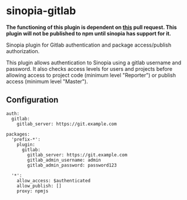 # sinopia-gitlab

**The functioning of this plugin is dependent on [this](https://github.com/rlidwka/sinopia/pull/207) pull request.  This plugin will not be published to npm until sinopia has support for it.**

Sinopia plugin for Gitlab authentication and package access/publish authorization.

This plugin allows authentication to Sinopia using a gitlab username and password.  It also checks access levels
for users and projects before allowing access to project code (minimum level "Reporter") or publish access
(minimum level "Master").

## Configuration

````
auth:
  gitlab:
    gitlab_server: https://git.example.com

packages:
  'prefix-*':
    plugin:
      gitlab:
        gitlab_server: https://git.example.com
        gitlab_admin_username: admin
        gitlab_admin_password: password123

  '*':
    allow_access: $authenticated
    allow_publish: []
    proxy: npmjs

````
